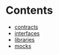 

# Contents
- [contracts](/src/contracts)
- [interfaces](/src/interfaces)
- [libraries](/src/libraries)
- [mocks](/src/mocks)
